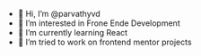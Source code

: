 - 👋 Hi, I’m @parvathyvd
- 👀 I’m interested in Frone Ende Development
- 🌱 I’m currently learning React
- 💞️ I’m tried to work on frontend mentor projects

<!---
parvathyvd/parvathyvd is a ✨ special ✨ repository because its `README.md` (this file) appears on your GitHub profile.
You can click the Preview link to take a look at your changes.
--->

